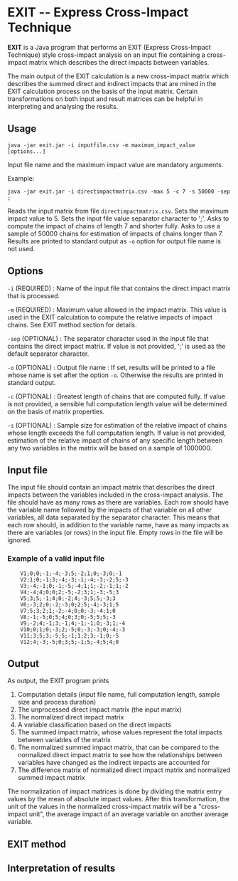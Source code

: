 # EXIT -- Express Cross-Impact Technique

**EXIT** is a Java program that performs 
an EXIT (Express Cross-Impact Technique) style
cross-impact analysis 
on an input file containing a cross-impact matrix 
which describes the direct impacts between variables.

The main output of the EXIT calculation
is a new cross-impact matrix which describes 
the summed direct and indirect impacts
that are mined in the EXIT calculation process
on the basis of the input matrix.
Certain transformations 
on both input and result matrices
can be helpful in interpreting and analysing the results.

## Usage

    java -jar exit.jar -i inputfile.csv -m maximum_impact_value [options...]

Input file name and the maximum impact value are mandatory arguments.
    
Example:

    java -jar exit.jar -i directimpactmatrix.csv -max 5 -c 7 -s 50000 -sep ;
    
Reads the input matrix from file `directimpactmatrix.csv`. 
Sets the maximum impact value to 5.
Sets the input file value separator character to ';'.
Asks to compute the impact of chains of length 7 and shorter fully.
Asks to use a sample of 50000 chains for estimation of impacts of chains longer than 7.
Results are printed to standard output as `-o` option for output file name is not used.

## Options

`-i` (REQUIRED) : Name of the input file that contains the direct impact matrix that is processed.

`-m` (REQUIRED) : Maximum value allowed in the impact matrix. 
This value is used in the EXIT calculation to compute the relative impacts of impact chains. 
See EXIT method section for details.

`-sep` (OPTIONAL) : The separator character used in the input file that contains the direct impact matrix.
If value is not provided, ';' is used as the default separator character.

`-o` (OPTIONAL) : Output file name : If set, results will be printed to a file whose name is set after the option `-o`. 
Otherwise the results are printed in standard output.
  
`-c` (OPTIONAL) : Greatest length of chains that are computed fully. 
If value is not provided, a sensible full computation length value will be determined on the basis of matrix properties.

`-s` (OPTIONAL) : Sample size for estimation of the relative impact of chains whose length exceeds the full computation length. 
If value is not provided, estimation of the relative impact of chains of any specific length 
between any two variables in the matrix 
will be based on a sample of 1000000.





## Input file

The input file should contain an impact matrix that describes 
the direct impacts between the variables included in the cross-impact analysis.
The file should have as many rows as there are variables.
Each row should have the variable name 
followed by the impacts of that variable on all other variables, 
all data separated by the separator character.
This means that each row should, in addition to the variable name, 
have as many impacts as there are variables (or rows) in the input file.
Empty rows in the file will be ignored.

### Example of a valid input file

        V1;0;0;-1;-4;-3;5;-2;1;0;-3;0;-1
        V2;1;0;-1;3;-4;-3;-1;-4;-3;-2;5;-3
        V3;-4;-1;0;-1;-5;-4;1;1;-2;-1;1;-2
        V4;-4;4;0;0;2;-5;-2;3;1;-3;-5;3
        V5;3;5;-1;4;0;-2;4;-3;5;5;-3;3
        V6;-3;2;0;-2;-3;0;2;5;-4;-3;1;5
        V7;5;3;2;1;-2;-4;0;0;-3;-4;1;0
        V8;-1;-5;0;5;4;0;3;0;-5;5;5;-3
        V9;-2;4;-1;3;-1;4;-1;-1;0;-3;1;-4
        V10;0;1;0;-3;2;-5;0;-3;-3;0;-4;-3
        V11;3;5;3;-5;5;-1;1;2;3;-1;0;-5
        V12;4;-3;-5;0;3;5;-1;5;-4;5;4;0

## Output

As output, the EXIT program prints

1) Computation details (input file name, full computation length, sample size and process duration)
2) The unprocessed direct impact matrix (the input matrix)
3) The normalized direct impact matrix
4) A variable classification based on the direct impacts
5) The summed impact matrix, whose values represent the total impacts between variables of the matrix
6) The normalized summed impact matrix, that can be compared to the normalized direct impact matrix 
to see how the relationships between variables have changed as the indirect impacts are accounted for
7) The difference matrix of normalized direct impact matrix and normalized summed impact matrix
				
The normalization of impact matrices is done by dividing the matrix entry values 
by the mean of absolute impact values. 
After this transformation, the unit of the values in the normalized cross-impact matrix 
will be a "cross-impact unit", the average impact of an average variable on another average variable.
				
## EXIT method




## Interpretation of results






